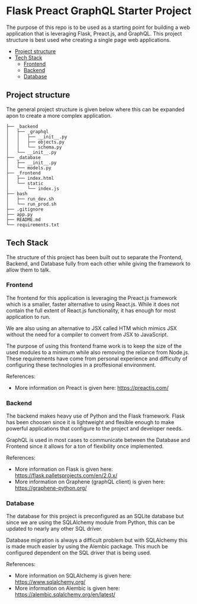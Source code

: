 # Flask Preact GraphQL Starter Project
The purpose of this repo is to be used as a starting point for building a web application that is leveraging Flask, Preact.js, and GraphQL. This project structure is best used whe creating a single page web applications.


* [Project structure](#Projectstructure)
* [Tech Stack](#Techstack)
	* [Frontend](#Frontend)
	* [Backend](#Backend)
	* [Database](#Database)

##  <a name='Projectstructure'></a>Project structure
The general project structure is given below where this can be expanded apon to create a more complex application.
```
├── _backend
│   ├── _graphql
│   │   ├── __init__.py
│   │   ├── objects.py
│   │   └── schema.py
│   └── __init__.py
├── _database
│   ├── __init__.py
│   └── models.py
├── _frontend
│   ├── index.html
│   └── static
│       └── index.js
├── bash
│   ├── run_dev.sh
│   └── run_prod.sh
├── .gitignore
├── app.py
├── README.md
└── requirements.txt
```

##  <a name='Techstack'></a>Tech Stack
The structure of this project has been built out to separate the Frontend, Backend, and Database fully from each other while giving the framework to allow them to talk.

###  <a name='Frontend'></a>Frontend
The frontend for this application is leveraging the Preact.js framework which is a smaller, faster alternative to using React.js. While it does not contain the full extent of React.js functionality, it has enough for most application to run.

We are also using an alternative to JSX called HTM which mimics JSX without the need for a compiler to convert from JSX to JavaScript.

The purpose of using this frontend frame work is to keep the size of the used modules to a minimum while also removing the reliance from Node.js. These requirements have come from personal experience and difficulty of configuring these technologies in a proffesional environment.

References:
- More information on Preact is given here: https://preactjs.com/

###  <a name='Backend'></a>Backend
The backend makes heavy use of Python and the Flask framework. Flask has been choosen since it is lightweight and flexible enough to make powerful applications that configure to the project and developer needs.

GraphQL is used in most cases to communicate between the Database and Frontend since it allows for a ton of flexibility once implemented.

References:
- More information on Flask is given here: https://flask.palletsprojects.com/en/2.0.x/
- More information on Graphene (graphQL client) is given here: https://graphene-python.org/

###  <a name='Database'></a>Database
The database for this project is preconfigured as an SQLite database but since we are using the SQLAlchemy module from Python, this can be updated to nearly any other SQL driver.

Database migration is always a difficult problem but with SQLAlchemy this is made much easier by using the Alembic package. This much be configured dependent on the SQL driver that is being used.

References:
- More information on SQLAlchemy is given here: https://www.sqlalchemy.org/
- More information on Alembic is given here: https://alembic.sqlalchemy.org/en/latest/
